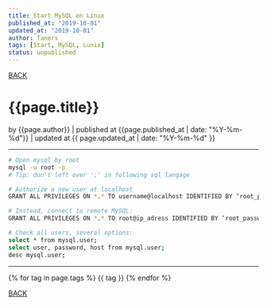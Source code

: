 ```yaml
---
title: Start MySQL on Linux
published_at: "2019-10-01"
updated_at: "2019-10-01"
author: Taners
tags: [Start, MySQL, Lunix]
status: unpublished
---
```



[BACK](../)

# {{page.title}}

by {{page.author}} |
published at {{page.published_at | date: "%Y-%m-%d"}} |
updated at {{ page.updated_at | date: "%Y-%m-%d" }}

---

```bash
# Open mysql by root
mysql -u root -p
# Tip: don't left over ';' in following sql langage

# Authorize a new user at localhost
GRANT ALL PRIVILEGES ON *.* TO username@localhost IDENTIFIED BY ‘root_password‘;

# Instead, connect to remote MySQL:
GRANT ALL PRIVILEGES ON *.* TO root@ip_adress IDENTIFIED BY ‘root_password‘ WITH GRANT OPTION;

# Check all users, several options:
select * from mysql.user;
select user, password, host from mysql.user;
desc mysql.user;

```
---

{% for tag in page.tags %}
  {{ tag }}
{% endfor %}

[BACK](../)